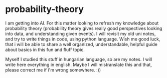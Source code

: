 # probability-theory

I am getting into AI. For this matter looking to refresh my knowledge about probability theory (probability theory gives really good perspectives looking into data, and understanding given events). I will revisit my old uni notes, and try to write things in code, using python language. Wish me good luck, that i will be able to share a well organized, understandable, helpful guide about basics in this fun and fluff topic.

Myself I studied this stuff in hungarian language, so are my notes. I will write here everything in english. Maybe I will mistranslate this and that, please correct me if i'm wrong somewhere. :))
